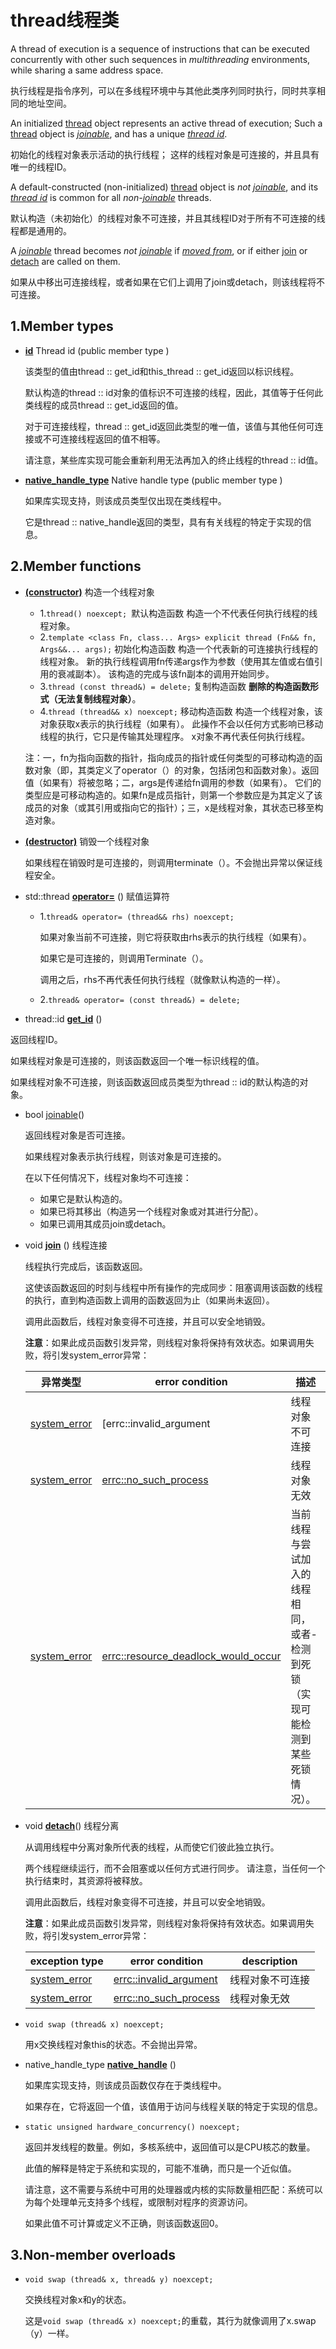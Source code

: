 # thread线程类

A thread of execution is a sequence of instructions that can be executed concurrently with other such sequences in *multithreading* environments, while sharing a same address space.

执行线程是指令序列，可以在多线程环境中与其他此类序列同时执行，同时共享相同的地址空间。

An initialized [thread](http://www.cplusplus.com/thread) object represents an active thread of execution; Such a [thread](http://www.cplusplus.com/thread) object is *[joinable](http://www.cplusplus.com/thread::joinable)*, and has a unique *[thread id](http://www.cplusplus.com/thread::get_id)*.

初始化的线程对象表示活动的执行线程； 这样的线程对象是可连接的，并且具有唯一的线程ID。

A default-constructed (non-initialized) [thread](http://www.cplusplus.com/thread) object is *not [joinable](http://www.cplusplus.com/thread::joinable)*, and its *[thread id](http://www.cplusplus.com/thread::get_id)* is common for all *non-[joinable](http://www.cplusplus.com/thread::joinable)* threads.

默认构造（未初始化）的线程对象不可连接，并且其线程ID对于所有不可连接的线程都是通用的。

A *[joinable](http://www.cplusplus.com/thread::joinable)* thread becomes *not [joinable](http://www.cplusplus.com/thread::joinable)* if *[moved from](http://www.cplusplus.com/thread::operator=)*, or if either [join](http://www.cplusplus.com/thread::join) or [detach](http://www.cplusplus.com/thread::detach) are called on them.

如果从中移出可连接线程，或者如果在它们上调用了join或detach，则该线程将不可连接。

## 1.Member types

- [**id**](http://www.cplusplus.com/reference/thread/thread/id/) Thread id (public member type )

  该类型的值由thread :: get_id和this_thread :: get_id返回以标识线程。

  默认构造的thread :: id对象的值标识不可连接的线程，因此，其值等于任何此类线程的成员thread :: get_id返回的值。

  对于可连接线程，thread :: get_id返回此类型的唯一值，该值与其他任何可连接或不可连接线程返回的值不相等。

  请注意，某些库实现可能会重新利用无法再加入的终止线程的thread :: id值。

- [**native_handle_type**](http://www.cplusplus.com/reference/thread/thread/native_handle_type/) Native handle type (public member type )

  如果库实现支持，则该成员类型仅出现在类线程中。

  它是thread :: native_handle返回的类型，具有有关线程的特定于实现的信息。

## 2.Member functions

- [**(constructor)**](http://www.cplusplus.com/reference/thread/thread/thread/) 构造一个线程对象

   - 1.`thread() noexcept; `默认构造函数 
     构造一个不代表任何执行线程的线程对象。
   - 2.`template <class Fn, class... Args>
     explicit thread (Fn&& fn, Args&&... args);` 初始化构造函数
     构造一个代表新的可连接执行线程的线程对象。
     新的执行线程调用fn传递args作为参数（使用其左值或右值引用的衰减副本）。
     该构造的完成与该fn副本的调用开始同步。
   - 3.`thread (const thread&) = delete;` 复制构造函数
     **删除的构造函数形式（无法复制线程对象）**。
   - 4.`thread (thread&& x) noexcept;` 移动构造函数
     构造一个线程对象，该对象获取x表示的执行线程（如果有）。 此操作不会以任何方式影响已移动线程的执行，它只是传输其处理程序。
     x对象不再代表任何执行线程。

  注：一，fn为指向函数的指针，指向成员的指针或任何类型的可移动构造的函数对象（即，其类定义了operator（）的对象，包括闭包和函数对象）。返回值（如果有）将被忽略；二，args是传递给fn调用的参数（如果有）。 它们的类型应是可移动构造的。如果fn是成员指针，则第一个参数应是为其定义了该成员的对象（或其引用或指向它的指针）；三，x是线程对象，其状态已移至构造对象。

- [**(destructor)**](http://www.cplusplus.com/reference/thread/thread/~thread/) 销毁一个线程对象

  如果线程在销毁时是可连接的，则调用terminate（）。不会抛出异常以保证线程安全。

- std::thread [**operator=**](http://www.cplusplus.com/reference/thread/thread/operator=/) () 赋值运算符

  - 1.`thread& operator= (thread&& rhs) noexcept;`

    如果对象当前不可连接，则它将获取由rhs表示的执行线程（如果有）。

    如果它是可连接的，则调用Terminate（）。

    调用之后，rhs不再代表任何执行线程（就像默认构造的一样）。

  - 2.`thread& operator= (const thread&) = delete;`

-  thread::id  [**get_id**](http://www.cplusplus.com/reference/thread/thread/get_id/) ()

  返回线程ID。

  如果线程对象是可连接的，则该函数返回一个唯一标识线程的值。

  如果线程对象不可连接，则该函数返回成员类型为thread :: id的默认构造的对象。

- bool [joinable](http://www.cplusplus.com/reference/thread/thread/joinable/)()

  返回线程对象是否可连接。

  如果线程对象表示执行线程，则该对象是可连接的。

  在以下任何情况下，线程对象均不可连接：

  - 如果它是默认构造的。
  - 如果已将其移出（构造另一个线程对象或对其进行分配）。
  - 如果已调用其成员join或detach。

- void [**join**](http://www.cplusplus.com/reference/thread/thread/join/) () 线程连接

  线程执行完成后，该函数返回。

  这使该函数返回的时刻与线程中所有操作的完成同步：阻塞调用该函数的线程的执行，直到构造函数上调用的函数返回为止（如果尚未返回）。

  调用此函数后，线程对象变得不可连接，并且可以安全地销毁。

  **注意**：如果此成员函数引发异常，则线程对象将保持有效状态。如果调用失败，将引发system_error异常：

  | 异常类型                                              | error condition                                              | 描述                                                         |
  | ----------------------------------------------------- | ------------------------------------------------------------ | ------------------------------------------------------------ |
  | [system_error](http://www.cplusplus.com/system_error) | [errc::invalid_argument                                      | 线程对象不可连接                                             |
  | [system_error](http://www.cplusplus.com/system_error) | [errc::no_such_process](http://www.cplusplus.com/errc)       | 线程对象无效                                                 |
  | [system_error](http://www.cplusplus.com/system_error) | [errc::resource_deadlock_would_occur](http://www.cplusplus.com/errc) | 当前线程与尝试加入的线程相同，或者-检测到死锁（实现可能检测到某些死锁情况）。 |

- void [**detach**](http://www.cplusplus.com/reference/thread/thread/detach/)() 线程分离

  从调用线程中分离对象所代表的线程，从而使它们彼此独立执行。

  两个线程继续运行，而不会阻塞或以任何方式进行同步。 请注意，当任何一个执行结束时，其资源将被释放。

  调用此函数后，线程对象变得不可连接，并且可以安全地销毁。

  **注意**：如果此成员函数引发异常，则线程对象将保持有效状态。如果调用失败，将引发system_error异常：

  | exception type                                        | error condition                                         | description      |
  | ----------------------------------------------------- | ------------------------------------------------------- | ---------------- |
  | [system_error](http://www.cplusplus.com/system_error) | [errc::invalid_argument](http://www.cplusplus.com/errc) | 线程对象不可连接 |
  | [system_error](http://www.cplusplus.com/system_error) | [errc::no_such_process](http://www.cplusplus.com/errc)  | 线程对象无效     |

- `void swap (thread& x) noexcept;`

  用x交换线程对象this的状态。不会抛出异常。

- native_handle_type [**native_handle**](http://www.cplusplus.com/reference/thread/thread/native_handle/) () 

  如果库实现支持，则该成员函数仅存在于类线程中。

  如果存在，它将返回一个值，该值用于访问与线程关联的特定于实现的信息。

- `static unsigned hardware_concurrency() noexcept;`

   返回并发线程的数量。例如，多核系统中，返回值可以是CPU核芯的数量。 

  此值的解释是特定于系统和实现的，可能不准确，而只是一个近似值。

  请注意，这不需要与系统中可用的处理器或内核的实际数量相匹配：系统可以为每个处理单元支持多个线程，或限制对程序的资源访问。

  如果此值不可计算或定义不正确，则该函数返回0。

## 3.Non-member overloads

- `void swap (thread& x, thread& y) noexcept;`

  交换线程对象x和y的状态。

  这是`void swap (thread& x) noexcept;`的重载，其行为就像调用了x.swap（y）一样。

























